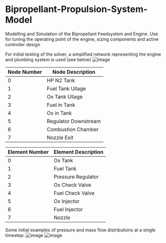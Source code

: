 # Bipropellant-Propulsion-System-Model
Modelling and Simulation of the Bipropellant Feedsystem and Engine. Use for tuning the operating point of the engine, sizing components and active controller design

For initial testing of the solver, a simplified network representing the engine and plumbing system is used (see below)
![image](https://github.com/icl-rocketry/Bipropellant-Propulsion-System-Model/assets/87128082/481b7028-a13c-446a-89eb-f48c857762ae)

|Node Number|Node Description|
| ------------- | ------------- |
|0|HP N2 Tank|
|1|Fuel Tank Ullage|
|2|Ox Tank Ullage|
|3|Fuel in Tank|
|4|Ox in Tank|
|5|Regulator Downstream|
|6|Combustion Chamber|
|7|Nozzle Exit|

|Element Number|Element Description|
| ------------- | ------------- |
|0|Ox Tank|
|1|Fuel Tank|
|2|Pressure Regulator|
|3|Ox Check Valve|
|4|Fuel Check Valve|
|5|Ox Injector|
|6|Fuel Injector|
|7|Nozzle|



Some initial examples of pressure and mass flow distributions at a single timestep:
![image](https://github.com/icl-rocketry/Bipropellant-Propulsion-System-Model/assets/87128082/5fb3d786-7690-4d93-90ec-557f88d0cfa4)
![image](https://github.com/icl-rocketry/Bipropellant-Propulsion-System-Model/assets/87128082/1f77837c-3f14-4c27-81da-3326b6472d9f)



